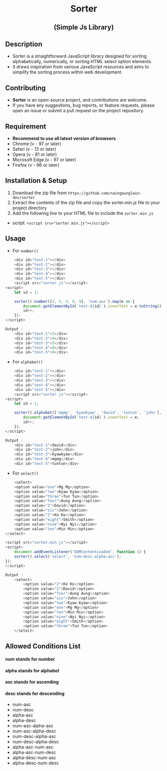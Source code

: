 <div align="center">

# Sorter
## (Simple Js Library)

</div>

## Description
- Sorter is a straightforward JavaScript library designed for sorting alphabetically, numerically, or sorting HTML select option elements.
- It draws inspiration from various JavaScript resources and aims to simplify the sorting process within web development.

## Contributing
- **Sorter** is an open-source project, and contributions are welcome.
- If you have any suggestions, bug reports, or feature requests, please open an issue or submit a pull request on the project repository.

## Requirement
- **Recommend to use all latest version of browsers**
- Chrome (v - 97 or later)
- Safari (v - 13 or later)
- Opera (v - 81 or later)
- Microsoft Edge (v - 97 or later)
- Firefox (v - 96 or later)

## Installation & Setup
1. Download the zip file from `https://github.com/naingaunglwin-dev/sorter`
2. Extract the contents of the zip file and copy the sorter.min.js file to your project directory
3. Add the following line to your HTML file to include the `sorter.min.js`
- script: `<script src="sorter.min.js"></script>`

## Usage

- For `number()`
```javascript
    <div id="test-1"></div>
    <div id="test-2"></div>
    <div id="test-3"></div>
    <div id="test-4"></div>
    <div id="test-5"></div>
    <script src="sorter.js"></script>
<script>
    let id = 1;

    sorter().number([2, 5, 4, 8, 9], 'num-asc').map(e => {
        document.getElementById(`test-${id}`).innerText = e.toString();
        id++;
    });
</script>

Output :
    <div id="test-1">2</div>
    <div id="test-2">4</div>
    <div id="test-3">5</div>
    <div id="test-4">8</div>
    <div id="test-5">9</div>
```

- For `alphabet()`
```javascript
    <div id="test-1"></div>
    <div id="test-2"></div>
    <div id="test-3"></div>
    <div id="test-4"></div>
    <div id="test-5"></div>
    <script src="sorter.js"></script>
<script>
    let id = 1;

    sorter().alphabet(['mgmg', 'kyawkyaw', 'david', 'tuntun', 'john'], 'alpha-asc').map(e => {
        document.getElementById(`test-${id}`).innerText = e;
        id++;
    });
</script>

Output :
    <div id="test-1">david</div>
    <div id="test-2">john</div>
    <div id="test-3">kyawkyaw</div>
    <div id="test-4">mgmg</div>
    <div id="test-5">tuntun</div>
```

- For `select()`
```javascript
    <select>
    <option value="one">Mg Mg</option>
    <option value="two">Kyaw Kyaw</option>
    <option value="three">Tun Tun</option>
    <option value="four">Aung Aung</option>
    <option value="1">David</option>
    <option value="six">John</option>
    <option value="2">Ko Ko</option>
    <option value="eight">Smith</option>
    <option value="nine">Nyi Nyi</option>
    <option value="ten">Min Min</option>
</select>

<script src="sorter.min.js"></script>
<script>
    document.addEventListener('DOMContentLoaded', function () {
    sorter().select('select', 'num-desc-alpha-asc');
});
</script>

Output :
    <select>
        <option value="2">Ko Ko</option>
        <option value="1">David</option>
        <option value="four">Aung Aung</option>
        <option value="six">John</option>
        <option value="two">Kyaw Kyaw</option>
        <option value="one">Mg Mg</option>
        <option value="ten">Min Min</option>
        <option value="nine">Nyi Nyi</option>
        <option value="eight">Smith</option>
        <option value="three">Tun Tun</option>
    </select>
```

## Allowed Conditions List
#### num stands for number
#### alpha stands for alphabet
#### asc stands for ascending
#### desc stands for descending
- num-asc
- num-desc
- alpha-asc
- alpha-desc
- num-asc-alpha-asc
- num-asc-alpha-desc
- num-desc-alpha-asc
- num-desc-alpha-desc
- alpha-asc-num-asc
- alpha-asc-num-desc
- alpha-desc-num-asc
- alpha-desc-num-desc
